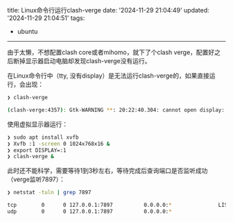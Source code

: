 title: Linux命令行运行clash-verge
date: '2024-11-29 21:04:49'
updated: '2024-11-29 21:04:51'
tags:
  - ubuntu
---
由于太懒，不想配置clash core或者mihomo，就下了个clash verge，配置好之后断掉显示器启动电脑却发现clash-verge没有运行。

在Linux命令行中（tty, 没有display）是无法运行clash-verge的，如果直接运行，会出现：

```bash
❯ clash-verge

(clash-verge:4357): Gtk-WARNING **: 20:22:40.304: cannot open display:
```

使用虚拟显示器运行：

```bash
❯ sudo apt install xvfb
❯ Xvfb :1 -screen 0 1024x768x16 &
❯ export DISPLAY=:1 
❯ clash-verge &
```

此时还不能科学，需要等待1到3秒左右，等待完成后查询端口是否监听成功（verge监听7897）：

```bash
❯ netstat -tuln | grep 7897

tcp        0      0 127.0.0.1:7897          0.0.0.0:*               LISTEN
udp        0      0 127.0.0.1:7897          0.0.0.0:*
```
